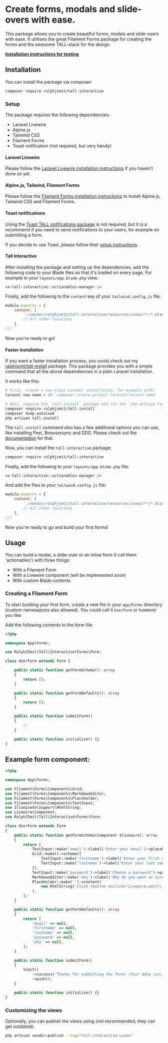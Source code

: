 # Create forms, modals and slide-overs with ease.

This package allows you to create beautiful forms, modals and slide-overs with ease. It utillises the great Filament Forms package for creating the forms and the awesome TALL-stack for the design.


**[Installation instructions for testing](https://github.com/ralphjsmit/tall-interactive/blob/main/Installation-testing.md)**


## Installation

You can install the package via composer:

```bash
composer require ralphjsmit/tall-interactive
```

### Setup

The package requires the following dependencies:

- Laravel Livewire
- Alpine.js
- Tailwind CSS
- Filament Forms
- Toast notification (not required, but very handy)

#### Laravel Livewire

Please follow the [Laravel Livewire installation instructions](https://laravel-livewire.com/docs/2.x/alpine-js#installation) if you haven't done so yet.

#### Alpine.js, Tailwind, Filament Forms

Please follow the [Filament Forms installation instructions](https://filamentadmin.com/docs/2.x/forms/installation) to install Alpine.js, Tailwind CSS and Filament Forms.

#### Toast notifications

Using the [Toast TALL notifications package](http://github.com/usernotnull/tall-toasts) is not required, but it is a recommend if you need to send notifications to your users, for example on submitting a form.

If you decide to use Toast, please follow their [setup instructions](https://github.com/usernotnull/tall-toasts#setup).

#### Tall Interactive

After installing the package and setting up the dependencies, add the following code to your Blade files so that it's loaded on every page. For example in your `layouts/app.blade.php` view:

```blade
<x-tall-interactive::actionables-manager />
```

Finally, add the following to the `content` key of your `tailwind.config.js` file:

```js
module.exports = {
    content: [
        './vendor/ralphjsmit/tall-interactive/resources/views/**/*.blade.php',
        // All other locations
    ],
///
```

Now you're ready to go!

#### Faster installation

If you want a faster installation process, you could check out my [ralphjsmit/tall-install](https://github.com/tall-install) package. This package provides you with a simple command that all the above dependencies in a plain Laravel installation. 

It works like this:

```bash
# First, create a new plain Laravel installation, for example with:
laravel new name # OR: composer create-project laravel/laravel name 

# Next, require the `tall-install` package and run the `php artisan tall-install` command:
composer require ralphjsmit/tall-install
composer dump-autoload
php artisan tall-install
```

The `tall-install` command also has a few additional options you can use, like installing Pest, Browsersync and DDD. Please check out the [documentation](https://github.com/ralphjsmit/tall-install#installation--usage) for that.

Now, you can install the `tall-interactive` package: 

```bash
composer require ralphjsmit/tall-interactive
```

Finally, add the following to your `layouts/app.blade.php` file:

```blade
<x-tall-interactive::actionables-manager />
```

And add the files to your `tailwind.config.js` file:

```js
module.exports = {
    content: [
        './vendor/ralphjsmit/tall-interactive/resources/views/**/*.blade.php',
        // All other locations
    ],
///
```

Now you're ready to go and build your first forms!

## Usage

You can build a modal, a slide-over or an inline form (I call them 'actionables') with three things:

- With a Filament Form 
- With a Livewire component (will be implemented soon)
- With custom Blade contents

### Creating a Filament Form

To start building your first form, create a new file in your `app/Forms` directory (custom namesapces also allowed). You could call it `UserForm` or however you like.

Add the following contents to the form file:

```php
<?php

namespace App\Forms;

use RalphJSmit\Tall\Interactive\Forms\Form;

class UserForm extends Form {

    public static function getFormSchema(): array
    {
        return [];
    }

    public static function getFormDefaults(): array
    {
        return [];
    }

    public static function submitForm()
    {
        //
    }

    public static function initialize() {}
}
```



## Example form component:

```php
<?php

namespace App\Forms;

use Filament\Forms\Components\Grid;
use Filament\Forms\Components\MarkdownEditor;
use Filament\Forms\Components\Placeholder;
use Filament\Forms\Components\TextInput;
use Illuminate\Support\HtmlString;
use Livewire\Component;
use RalphJSmit\Tall\Interactive\Forms\Form;

class UserForm extends Form
{
    public static function getFormSchema(Component $livewire): array
    {
        return [
            TextInput::make('email')->label('Enter your email')->placeholder('john@example.com')->required(),
            Grid::make()->schema([
                TextInput::make('firstname')->label('Enter your first name')->placeholder('John'),
                TextInput::make('lastname')->label('Enter your last name')->placeholder('Doe'),
            ]),
            TextInput::make('password')->label('Choose a password')->password(),
            MarkdownEditor::make('why')->label('Why do you want an account?'),
            Placeholder::make('')->content(
                new HtmlString('Click <button onclick="Livewire.emit(\'modal:open\', \'create-user-child\')" type="button" class="text-primary-500">here</button> to open a child modal🤩')
            ),
        ];
    }

    public static function getFormDefaults(): array
    {
        return [
            'email' => null,
            'firstname' => null,
            'lastname' => null,
            'password' => null,
            'why' => null,
        ];
    }

    public static function submitForm()
    {
        toast()
            ->success('Thanks for submitting the form! (Your data isn\'t stored anywhere.')
            ->push();
    }

    public static function initialize() {}
}
```



### Customizing the views

Optionally, you can publish the views using (not recommended, they can get outdated):

```bash
php artisan vendor:publish --tag="tall-interactive-views"
```

